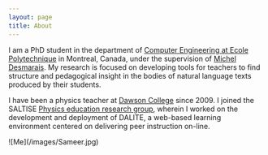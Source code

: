 ```yaml
---
layout: page
title: About
---
```


<!--# Contents
{:.no_toc}

* Will be replaced with the ToC, excluding the "Contents" header
{:toc}-->

<p class="message">
I am a PhD student in the department of <a href="http://www.polymtl.ca/gigl/" target="_blank">Computer Engineering at Ecole Polytechnique</a> in Montreal, Canada, under the supervision of <a href="http://www.professeurs.polymtl.ca/michel.desmarais/desmarais_michel_c.html" target="_blank">Michel Desmarais</a>. My research is focused on developing tools for teachers to find structure and pedagogical insight in the bodies of natural language texts produced by their students. 

I have been a physics teacher at <a href="http://www.dawsoncollege.qc.ca/" target="_blank">Dawson College</a> since 2009. I joined the SALTISE <a href="https://dianaramsey1981.wordpress.com/chris-whittaker/" target="_blank">Physics education research group</a>, wherein I worked on the development and deployment of DALITE, a web-based learning environment centered on delivering peer instruction on-line. 
</p>
![Me](/images/Sameer.jpg)


<!--<p class="message">
  Hey there! This page is included as an example. Feel free to customize it for your own use upon downloading. Carry on!
</p>

In the novel, *The Strange Case of Dr. Jeykll and Mr. Hyde*, Mr. Poole is Dr. Jekyll's virtuous and loyal butler. Similarly, Poole is an upstanding and effective butler that helps you build Jekyll themes. It's made by [@mdo](https://twitter.com/mdo).

There are currently two themes built on Poole:

* [Hyde](http://hyde.getpoole.com)
* [Lanyon](http://lanyon.getpoole.com)

Learn more and contribute on [GitHub](https://github.com/poole).

## Setup

Some fun facts about the setup of this project include:

* Built for [Jekyll](http://jekyllrb.com)
* Developed on GitHub and hosted for free on [GitHub Pages](https://pages.github.com)
* Coded with [Sublime Text 2](http://sublimetext.com), an amazing code editor
* Designed and developed while listening to music like [Blood Bros Trilogy](https://soundcloud.com/maddecent/sets/blood-bros-series)

Have questions or suggestions? Feel free to [open an issue on GitHub](https://github.com/poole/issues/new) or [ask me on Twitter](https://twitter.com/mdo).

Thanks for reading!
-->
